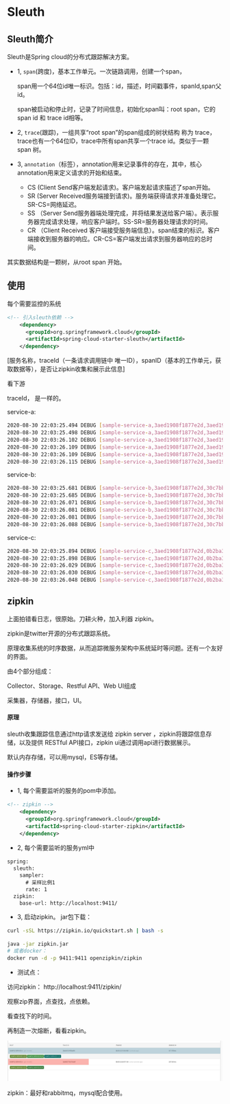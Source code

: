 # Sleuth

## Sleuth简介

Sleuth是Spring cloud的分布式跟踪解决方案。

* 1, `span`(跨度)，基本工作单元。一次链路调用，创建一个span，

   span用一个64位id唯一标识。包括：id，描述，时间戳事件，spanId,span父id。

   span被启动和停止时，记录了时间信息，初始化span叫：root span，它的 span id 和 trace id相等。

* 2, `trace`(跟踪)，一组共享“root span”的span组成的树状结构 称为 trace，trace也有一个64位ID，trace中所有span共享一个trace id。类似于一颗 span 树。

* 3, `annotation`（标签），annotation用来记录事件的存在，其中，核心annotation用来定义请求的开始和结束。

   - CS (Client Send客户端发起请求)。客户端发起请求描述了span开始。
   - SR (Server Received服务端接到请求)。服务端获得请求并准备处理它。SR-CS=网络延迟。
   - SS （Server Send服务器端处理完成，并将结果发送给客户端）。表示服务器完成请求处理，响应客户端时。SS-SR=服务器处理请求的时间。
   - CR （Client Received 客户端接受服务端信息）。span结束的标识。客户端接收到服务器的响应。CR-CS=客户端发出请求到服务器响应的总时间。

其实数据结构是一颗树，从root span 开始。

## 使用
每个需要监控的系统
```xml
<!-- 引入sleuth依赖 -->
    <dependency>
      <groupId>org.springframework.cloud</groupId>
      <artifactId>spring-cloud-starter-sleuth</artifactId>
    </dependency>
```

 [服务名称，traceId（一条请求调用链中 唯一ID），spanID（基本的工作单元，获取数据等），是否让zipkin收集和展示此信息]

看下游

traceId， 是一样的。


service-a: 
```sh
2020-08-30 22:03:25.494 DEBUG [sample-service-a,3aed1908f1877e2d,3aed1908f1877e2d,true] 23153 --- [nio-9211-exec-1] o.s.web.servlet.DispatcherServlet        : GET "/invoke?message=e1", parameters={masked}
2020-08-30 22:03:25.498 DEBUG [sample-service-a,3aed1908f1877e2d,3aed1908f1877e2d,true] 23153 --- [nio-9211-exec-1] s.w.s.m.m.a.RequestMappingHandlerMapping : Mapped to xyz.flysium.ServiceAController#invoke(HttpServletRequest, String)
2020-08-30 22:03:26.102 DEBUG [sample-service-a,3aed1908f1877e2d,3aed1908f1877e2d,true] 23153 --- [nio-9211-exec-1] o.s.w.c.HttpMessageConverterExtractor    : Reading to [java.lang.String] as "text/plain;charset=UTF-8"
2020-08-30 22:03:26.109 DEBUG [sample-service-a,3aed1908f1877e2d,3aed1908f1877e2d,true] 23153 --- [nio-9211-exec-1] m.m.a.RequestResponseBodyMethodProcessor : Using 'text/plain', given [*/*] and supported [text/plain, */*, text/plain, */*, application/json, application/*+json, application/json, application/*+json]
2020-08-30 22:03:26.109 DEBUG [sample-service-a,3aed1908f1877e2d,3aed1908f1877e2d,true] 23153 --- [nio-9211-exec-1] m.m.a.RequestResponseBodyMethodProcessor : Writing ["from A->from B->from 192.168.0.106:9213-> hello"]
2020-08-30 22:03:26.115 DEBUG [sample-service-a,3aed1908f1877e2d,3aed1908f1877e2d,true] 23153 --- [nio-9211-exec-1] o.s.web.servlet.DispatcherServlet        : Completed 200 OK
```
service-b: 
```sh
2020-08-30 22:03:25.681 DEBUG [sample-service-b,3aed1908f1877e2d,30c7bb2f88e85dc2,true] 23244 --- [nio-9212-exec-1] o.s.web.servlet.DispatcherServlet        : GET "/invokeB?message=e1", parameters={masked}
2020-08-30 22:03:25.685 DEBUG [sample-service-b,3aed1908f1877e2d,30c7bb2f88e85dc2,true] 23244 --- [nio-9212-exec-1] s.w.s.m.m.a.RequestMappingHandlerMapping : Mapped to xyz.flysium.ServiceBController#invokeB(HttpServletRequest, String)
2020-08-30 22:03:26.071 DEBUG [sample-service-b,3aed1908f1877e2d,30c7bb2f88e85dc2,true] 23244 --- [nio-9212-exec-1] o.s.w.c.HttpMessageConverterExtractor    : Reading to [java.lang.String] as "text/plain;charset=UTF-8"
2020-08-30 22:03:26.081 DEBUG [sample-service-b,3aed1908f1877e2d,30c7bb2f88e85dc2,true] 23244 --- [nio-9212-exec-1] m.m.a.RequestResponseBodyMethodProcessor : Using 'text/plain', given [*/*] and supported [text/plain, */*, text/plain, */*, application/json, application/*+json, application/json, application/*+json]
2020-08-30 22:03:26.081 DEBUG [sample-service-b,3aed1908f1877e2d,30c7bb2f88e85dc2,true] 23244 --- [nio-9212-exec-1] m.m.a.RequestResponseBodyMethodProcessor : Writing ["from B->from 192.168.0.106:9213-> hello"]
2020-08-30 22:03:26.088 DEBUG [sample-service-b,3aed1908f1877e2d,30c7bb2f88e85dc2,true] 23244 --- [nio-9212-exec-1] o.s.web.servlet.DispatcherServlet        : Completed 200 OK
```
service-c: 
```sh
2020-08-30 22:03:25.894 DEBUG [sample-service-c,3aed1908f1877e2d,0b2ba3635c668d2f,true] 23399 --- [nio-9213-exec-1] o.s.web.servlet.DispatcherServlet        : GET "/invokeC?message=e1", parameters={masked}
2020-08-30 22:03:25.898 DEBUG [sample-service-c,3aed1908f1877e2d,0b2ba3635c668d2f,true] 23399 --- [nio-9213-exec-1] s.w.s.m.m.a.RequestMappingHandlerMapping : Mapped to xyz.flysium.controller.ServiceCController#invokeC(HttpServletRequest, String)
2020-08-30 22:03:26.029 DEBUG [sample-service-c,3aed1908f1877e2d,0b2ba3635c668d2f,true] 23399 --- [nio-9213-exec-1] m.m.a.RequestResponseBodyMethodProcessor : Using 'text/plain', given [*/*] and supported [text/plain, */*, text/plain, */*, application/json, application/*+json, application/json, application/*+json]
2020-08-30 22:03:26.030 DEBUG [sample-service-c,3aed1908f1877e2d,0b2ba3635c668d2f,true] 23399 --- [nio-9213-exec-1] m.m.a.RequestResponseBodyMethodProcessor : Writing ["from 192.168.0.106:9213-> hello"]
2020-08-30 22:03:26.048 DEBUG [sample-service-c,3aed1908f1877e2d,0b2ba3635c668d2f,true] 23399 --- [nio-9213-exec-1] o.s.web.servlet.DispatcherServlet        : Completed 200 OK
```

## zipkin

上面拍错看日志，很原始。刀耕火种，加入利器 zipkin。

zipkin是twitter开源的分布式跟踪系统。

原理收集系统的时序数据，从而追踪微服务架构中系统延时等问题。还有一个友好的界面。

由4个部分组成：

Collector、Storage、Restful API、Web UI组成

采集器，存储器，接口，UI。

#### 原理

sleuth收集跟踪信息通过http请求发送给 zipkin server ，zipkin将跟踪信息存储，以及提供 RESTful API接口，zipkin ui通过调用api进行数据展示。

默认内存存储，可以用mysql，ES等存储。


#### 操作步骤

* 1, 每个需要监听的服务的pom中添加。

```xml
<!-- zipkin -->
    <dependency>
      <groupId>org.springframework.cloud</groupId>
      <artifactId>spring-cloud-starter-zipkin</artifactId>
    </dependency>
```

* 2, 每个需要监听的服务yml中

```ymkl
spring:
  sleuth:
    sampler:
      # 采样比例1
      rate: 1
  zipkin:
    base-url: http://localhost:9411/
```

* 3, 启动zipkin。
jar包下载：
```sh
curl -sSL https://zipkin.io/quickstart.sh | bash -s
```
```sh
java -jar zipkin.jar
# 或者docker：
docker run -d -p 9411:9411 openzipkin/zipkin
```

* 测试点：

访问zipkin：   http://localhost:9411/zipkin/

观察zip界面，点查找，点依赖。

看查找下的时间。

再制造一次熔断，看看zipkin。

![](.sleuth_images/57c2fe2f.png)

zipkin：最好和rabbitmq，mysql配合使用。


